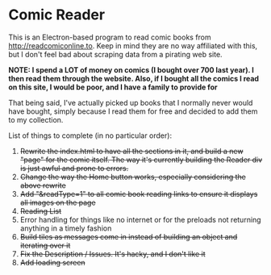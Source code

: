 # Comic Reader

This is an Electron-based program to read comic books from http://readcomiconline.to. Keep in mind they are no way affiliated with this, but I don't feel bad about scraping data from a pirating web site. 

**NOTE: I spend a LOT of money on comics (I bought over 700 last year). I then read them through the website. Also, if I bought all the comics I read on this site, I would be poor, and I have a family to provide for**

That being said, I've actually picked up books that I normally never would have bought, simply because I read them for free and decided to add them to my collection.

List of things to complete (in no particular order):
1) ~~Rewrite the index.html to have all the sections in it, and build a new "page" for the comic itself. The way it's currently building the Reader div is just awful and prone to errors.~~
2) ~~Change the way the Home button works, especially considering the above rewrite~~
3) ~~Add "&readType=1" to all comic book reading links to ensure it displays all images on the page~~
4) ~~Reading List~~
5) Error handling for things like no internet or for the preloads not returning anything in a timely fashion
6) ~~Build tiles as messages come in instead of building an object and iterating over it~~
7) ~~Fix the Description / Issues. It's hacky, and I don't like it~~
8) ~~Add loading screen~~